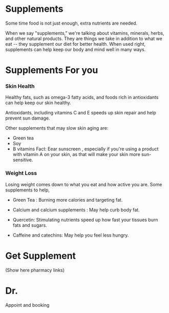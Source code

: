 # Supplements 

 Some time food is not just enough, extra  nutrients are needed. 

When we say "supplements," we're talking about vitamins, minerals, herbs, and other natural products. They are things we take in addition to what we eat -- they supplement our diet for better health. When used right, supplements can help keep our body and mind well in many ways.


# Supplements For you
### Skin Health


Healthy fats, such as omega-3 fatty acids, and foods rich in antioxidants can help keep our skin healthy.

 Antioxidants, including vitamins C and E speeds up skin repair and help prevent sun damage.

Other supplements that may slow skin aging are:

* Green tea
* Soy
* B vitamins
Fact:  Eear sunscreen , especially if you're using a product with vitamin A on your skin, as  that will make your skin  more sun-sensitive.

### Weight Loss 

Losing weight comes down to what you eat and how active you are. Some  supplements to help,


* Green Tea  : Burning more calories and targeting fat.

* Calcium and calcium supplements :  May help curb body fat. 

* Quercetin:  Stimulating nutrients speed up how fast your tissues burn fats and sugars. 

* Caffeine and catechins: May help you feel less hungry. 



# Get Supplement
(Show here pharmacy links)


# Dr.
Appoint and booking 

